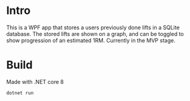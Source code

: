 # Intro
This is a WPF app that stores a users previously done lifts in a SQLite database. The stored lifts are shown on a graph, and can be toggled to show progression of an estimated 1RM. 
Currently in the MVP stage.

# Build
Made with .NET core 8 
```
dotnet run
```
